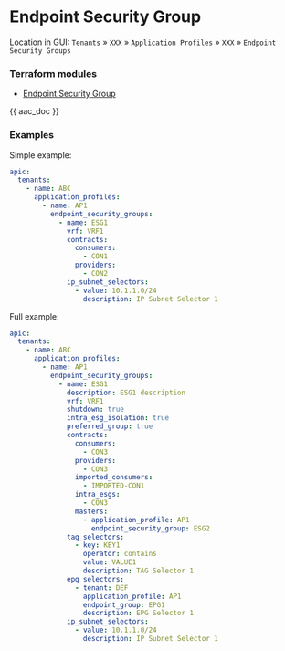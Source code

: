 # Endpoint Security Group

Location in GUI:
`Tenants` » `XXX` » `Application Profiles` » `XXX` » `Endpoint Security Groups`

### Terraform modules

* [Endpoint Security Group](https://registry.terraform.io/modules/netascode/endpoint-security-group/aci/latest)

{{ aac_doc }}

### Examples

Simple example:

```yaml
apic:
  tenants:
    - name: ABC
      application_profiles:
        - name: AP1
          endpoint_security_groups:
            - name: ESG1
              vrf: VRF1
              contracts:
                consumers:
                  - CON1
                providers:
                  - CON2
              ip_subnet_selectors:
                - value: 10.1.1.0/24
                  description: IP Subnet Selector 1
```

Full example:

```yaml
apic:
  tenants:
    - name: ABC
      application_profiles:
        - name: AP1
          endpoint_security_groups:
            - name: ESG1
              description: ESG1 description
              vrf: VRF1
              shutdown: true
              intra_esg_isolation: true
              preferred_group: true
              contracts:
                consumers:
                  - CON3
                providers:
                  - CON3
                imported_consumers:
                  - IMPORTED-CON1
                intra_esgs:
                  - CON3
                masters:
                  - application_profile: AP1
                    endpoint_security_group: ESG2
              tag_selectors:
                - key: KEY1
                  operator: contains
                  value: VALUE1
                  description: TAG Selector 1
              epg_selectors:
                - tenant: DEF
                  application_profile: AP1
                  endpoint_group: EPG1
                  description: EPG Selector 1
              ip_subnet_selectors:
                - value: 10.1.1.0/24
                  description: IP Subnet Selector 1
```
